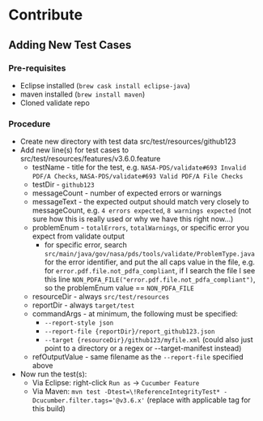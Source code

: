 # Contribute

## Adding New Test Cases

### Pre-requisites
* Eclipse installed (`brew cask install eclipse-java`)
* maven installed (`brew install maven`)
* Cloned validate repo

### Procedure
* Create new directory with test data src/test/resources/github123
* Add new line(s) for test cases to src/test/resources/features/v3.6.0.feature
  * testName - title for the test, e.g. `NASA-PDS/validate#693 Invalid PDF/A Checks`, `NASA-PDS/validate#693 Valid PDF/A File Checks`
  * testDir - `github123`
  * messageCount - number of expected errors or warnings 
  * messageText - the expected output should match very closely to messageCount, e.g. `4 errors expected`, `8 warnings expected` (not sure how this is really used or why we have this right now...)
  * problemEnum - `totalErrors`, `totalWarnings`, or specific error you expect from validate output
    * for specific error, search `src/main/java/gov/nasa/pds/tools/validate/ProblemType.java` for the error identifier, and put the all caps value in the file, e.g. for `error.pdf.file.not_pdfa_compliant`, if I search the file I see this line `NON_PDFA_FILE("error.pdf.file.not_pdfa_compliant")`, so the problemEnum value == `NON_PDFA_FILE`
  * resourceDir - always `src/test/resources`
  * reportDir - always `target/test`
  * commandArgs - at minimum, the following must be specified: 
    * `--report-style json`
    * `--report-file {reportDir}/report_github123.json`
    * `--target {resourceDir}/github123/myfile.xml`  (could also just point to a directory or a regex or --target-manifest instead)
  * refOutputValue - same filename as the `--report-file` specified above
* Now run the test(s):
  * Via Eclipse: right-click `Run as` -> `Cucumber Feature`
  * Via Maven: `mvn test -Dtest=\!ReferenceIntegrityTest* -Dcucumber.filter.tags='@v3.6.x'` (replace with applicable tag for this build)
 
